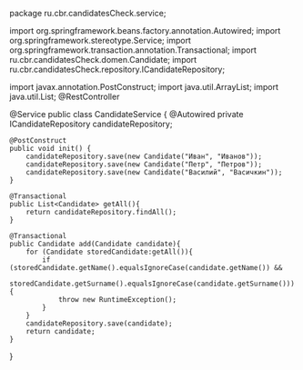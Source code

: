 package ru.cbr.candidatesCheck.service;

import org.springframework.beans.factory.annotation.Autowired;
import org.springframework.stereotype.Service;
import org.springframework.transaction.annotation.Transactional;
import ru.cbr.candidatesCheck.domen.Candidate;
import ru.cbr.candidatesCheck.repository.ICandidateRepository;

import javax.annotation.PostConstruct;
import java.util.ArrayList;
import java.util.List;
 @RestController

@Service
public class CandidateService {
    @Autowired
    private ICandidateRepository candidateRepository;


    @PostConstruct
    public void init() {
        candidateRepository.save(new Candidate("Иван", "Иванов"));
        candidateRepository.save(new Candidate("Петр", "Петров"));
        candidateRepository.save(new Candidate("Василий", "Васичкин"));
    }

    @Transactional
    public List<Candidate> getAll(){
        return candidateRepository.findAll();
    }

    @Transactional
    public Candidate add(Candidate candidate){
        for (Candidate storedCandidate:getAll()){
            if (storedCandidate.getName().equalsIgnoreCase(candidate.getName()) &&
                    storedCandidate.getSurname().equalsIgnoreCase(candidate.getSurname())){
                throw new RuntimeException();
            }
        }
        candidateRepository.save(candidate);
        return candidate;
    }
}

